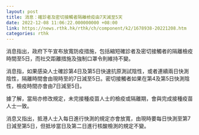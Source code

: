 ```yaml
---
layout: post
title: 消息：確診者及密切接觸者隔離檢疫由7天減至5天
date: 2022-12-08 11:06:22.000000000 +08:00
link: https://news.rthk.hk/rthk/ch/component/k2/1678938-20221208.htm
categories: rthk
---
```


消息指出，政府下午宣布放寬防疫措施，包括縮短確診者及密切接觸者的隔離檢疫時間至5日，而社交距離措施及強制口罩令則維持不變。

消息指，如果感染人士確診第4日及第5日快速抗原測試陰性，或者連續兩日快測陰性，隔離時間會由現時至的7日減至5日。密切接觸者如果在第4及第5日快測陰性，檢疫時間亦會由7日減至5日。

據了解，當局亦修改規定，未完接種疫苗人士的檢疫或隔離期，會與完成接種疫苗人士一致。

消息又指出，抵港人士入每日進行快測的規定亦會放寬，由現時要每日快測至第7日減至第5日，但抵埗當日及第二日進行核酸檢測的規定不變。
